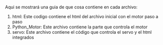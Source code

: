 Aqui se mostrará una guia de que cosa contiene en cada archivo:
1. html: Este codigo contiene el html del archivo inicial con el motor paso a paso
2. Python_Motor: Este archivo contiene la parte que controla el motor
3. servo: Este archivo contiene el código que controla el servo y el html integrados
